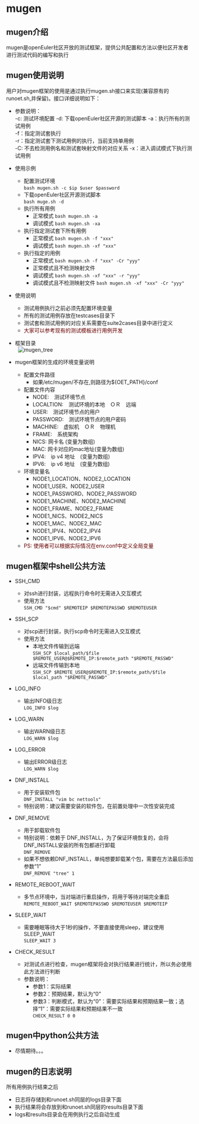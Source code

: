 # mugen

## mugen介绍

mugen是openEuler社区开放的测试框架，提供公共配置和方法以便社区开发者进行测试代码的编写和执行

## mugen使用说明

用户对mugen框架的使用是通过执行mugen.sh接口来实现(兼容原有的runoet.sh,并保留)。接口详细说明如下：

- 参数说明：  
\-c: 测试环境配置
\-d: 下载openEuler社区开源的测试脚本
\-a：执行所有的测试用例  
\-f：指定测试套执行  
\-r：指定测试套下测试用例的执行，当前支持单用例  
\-C: 不去检测用例名和测试套映射文件的对应关系
\-x：进入调试模式下执行测试用例  

- 使用示例
  - 配置测试环境  
    `bash mugen.sh -c $ip $user $password`
  - 下载openEuler社区开源测试脚本  
    `bash muge.sh -d`
  - 执行所有用例  
    - 正常模式
      `bash mugen.sh -a`
    - 调试模式
      `bash mugen.sh -xa`
  - 执行指定测试套下所有用例  
    - 正常模式
      `bash mugen.sh -f "xxx"`
    - 调试模式
      `bash mugen.sh -xf "xxx"`
  - 执行指定的用例  
    - 正常模式
      `bash mugen.sh -f "xxx" -Cr "yyy"`
    - 正常模式且不检测映射文件
    - 调试模式
      `bash mugen.sh -xf "xxx" -r "yyy"`
    - 调试模式且不检测映射文件
      `bash mugen.sh -xf "xxx" -Cr "yyy"`

- 使用说明
  - 测试用例执行之前必须先配置环境变量
  - 所有的测试用例存放在testcases目录下
  - 测试套和测试用例的对应关系需要在suite2cases目录中进行定义
  - <font color="#660000">大家可以参考现有的测试模板进行用例开发</font>

- 框架目录  
&#160;&#160;![mugen_tree](data:image/png;base64,)

- mugen框架的生成的环境变量说明
  - 配置文件路径
    - 如果/etc/mugen/不存在,则路径为${OET_PATH}/conf
  - 配置文件内容
    - NODE:　测试环境节点
    - LOCALTION:　测试环境的本地　ＯＲ　远端
    - USER:　测试环境节点的用户
    - PASSWORD:　测试环境节点的用户密码
    - MACHINE:　虚拟机　ＯＲ　物理机
    - FRAME:　系统架构
    - NICS: 网卡名       (变量为数组)
    - MAC: 网卡对应的mac地址(变量为数组)
    - IPV4:　ip v4 地址　(变量为数组)
    - IPV6:　ip v6 地址　(变量为数组)
  - 环境变量名
    - NODE1_LOCATION、NODE2_LOCATION
    - NODE1_USER、NODE2_USER
    - NODE1_PASSWORD、NODE2_PASSWORD
    - NODE1_MACHINE、NODE2_MACHINE
    - NODE1_FRAME、NODE2_FRAME
    - NODE1_NICS、NODE2_NICS
    - NODE1_MAC、NODE2_MAC
    - NODE1_IPV4、NODE2_IPV4
    - NODE1_IPV6、NODE2_IPV6
  - <font color="#660000">PS: 使用者可以根据实际情况在env.conf中定义全局变量</font>

## mugen框架中shell公共方法

- SSH_CMD
  - 对ssh进行封装，远程执行命令时无需进入交互模式
  - 使用方法  
  `SSH_CMD "$cmd" $REMOTEIP $REMOTEPASSWD $REMOTEUSER`

- SSH_SCP
  - 对scp进行封装，执行scp命令时无需进入交互模式
  - 使用方法
    - 本地文件传输到远端  
    `SSH_SCP $local_path/$file $REMOTE_USER@$REMOTE_IP:$remote_path "$REMOTE_PASSWD"`
    - 远端文件传输到本地  
    `SSH_SCP $REMOTE_USER@$REMOTE_IP:$remote_path/$file $local_path "$REMOTE_PASSWD"`

- LOG_INFO
  - 输出INFO级日志  
  `LOG_INFO $log`
  
- LOG_WARN
  - 输出WARN级日志  
  `LOG_WARN $log`

- LOG_ERROR
  - 输出ERROR级日志  
  `LOG_WARN $log`

- DNF_INSTALL
  - 用于安装软件包  
  `DNF_INSTALL "vim bc nettools"`
  - 特别说明：建议需要安装的软件包，在前置处理中一次性安装完成

- DNF_REMOVE
  - 用于卸载软件包
  - 特别说明：依赖于 DNF_INSTALL，为了保证环境恢复的，会将DNF_INSTALL安装的所有包都进行卸载  
  `DNF_REMOVE`
  - 如果不想依赖DNF_INSTALL，单纯想要卸载某个包，需要在方法最后添加参数“1”  
  `DNF_REMOVE "tree" 1`

- REMOTE_REBOOT_WAIT
  - 多节点环境中，当对端进行重启操作，将用于等待对端完全重启  
  `REMOTE_REBOOT_WAIT $REMOTEPASSWD $REMOTEUSER $REMOTEIP`

- SLEEP_WAIT
  - 需要睡眠等待大于1秒的操作，不要直接使用sleep，建议使用SLEEP_WAIT  
  `SLEEP_WAIT 3`

- CHECK_RESULT
  - 对测试点进行检查，mugen框架将会对执行结果进行统计，所以务必使用此方法进行判断
  - 参数说明：
    - 参数1：实际结果  
    - 参数2：预期结果，默认为“0”  
    - 参数3：判断模式，默认为“0”：需要实际结果和预期结果一致；选择“1”：需要实际结果和预期结果不一致  
  `CHECK_RESULT 0 0`

## mugen中python公共方法

- 尽情期待。。。

## mugen的日志说明

所有用例执行结束之后

- 日志将存储到和runoet.sh同层的logs目录下面
- 执行结果将会存放到和runoet.sh同层的results目录下面
- logs和results目录会在用例执行之后自动生成
